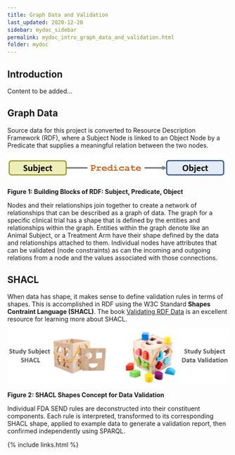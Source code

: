 ```yaml
---
title: Graph Data and Validation
last_updated: 2020-12-20
sidebar: mydoc_sidebar
permalink: mydoc_intro_graph_data_and_validation.html
folder: mydoc
---
```


## Introduction 

<font class='toBeAdded'>Content to be added...</font>

## Graph Data
Source data for this project is converted to Resource Description Framework (RDF), where a Subject Node is linked to an Object Node by a Predicate that supplies a meaningful relation between the two nodes.

<img src="images/SubjectPredicateObject.PNG" width="500">

**Figure 1: Building Blocks of RDF: Subject, Predicate, Object**


Nodes and their relationships join together to create a network of relationships that can be described as a graph of data. The graph for a specific clinical trial has a shape that is defined by the entities and relationships within the graph. Entities within the graph denote like an Animal Subject, or a Treatment Arm have their shape defined by the data and relationships attached to them. Individual nodes have attributes that can be validated (node constraints) as can the incoming and outgoing relations from a node and the values associated with those connections.

## SHACL

When data has shape, it makes sense to define validation rules in terms of shapes. This is accomplished in RDF using the W3C Standard **Shapes Contraint Language (SHACL)**.  The book [Validating RDF Data](<https://book.validatingrdf.com/>) is an excellent resource for learning more about SHACL. 

<img src="images/SHACLShapeConcept.PNG"/>

**Figure 2: SHACL Shapes Concept for Data Validation**


Individual FDA SEND rules are deconstructed into their constituent components. Each rule is interpreted, transformed to its corresponding SHACL shape, applied to example data to generate a validation report, then confirmed independently using SPARQL.

{% include links.html %}
